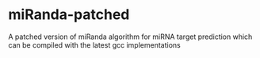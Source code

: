 # miRanda-patched
A patched version of miRanda algorithm for miRNA target prediction which can be compiled with the latest gcc implementations
